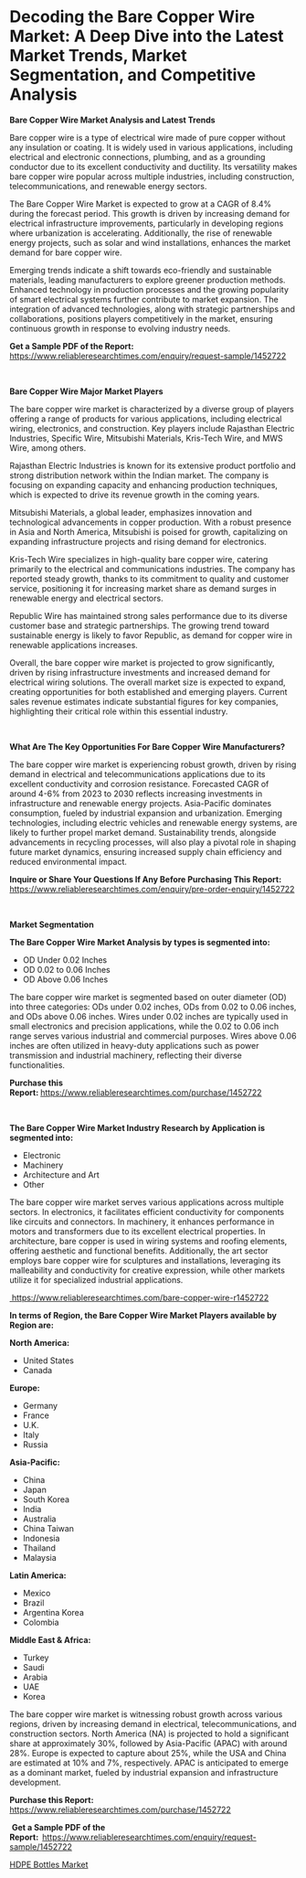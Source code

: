 <p><h1>Decoding the Bare Copper Wire Market: A Deep Dive into the Latest Market Trends, Market Segmentation, and Competitive Analysis</h1></p><p><strong>Bare Copper Wire Market Analysis and Latest Trends</strong></p>
<p><p>Bare copper wire is a type of electrical wire made of pure copper without any insulation or coating. It is widely used in various applications, including electrical and electronic connections, plumbing, and as a grounding conductor due to its excellent conductivity and ductility. Its versatility makes bare copper wire popular across multiple industries, including construction, telecommunications, and renewable energy sectors.</p><p>The Bare Copper Wire Market is expected to grow at a CAGR of 8.4% during the forecast period. This growth is driven by increasing demand for electrical infrastructure improvements, particularly in developing regions where urbanization is accelerating. Additionally, the rise of renewable energy projects, such as solar and wind installations, enhances the market demand for bare copper wire. </p><p>Emerging trends indicate a shift towards eco-friendly and sustainable materials, leading manufacturers to explore greener production methods. Enhanced technology in production processes and the growing popularity of smart electrical systems further contribute to market expansion. The integration of advanced technologies, along with strategic partnerships and collaborations, positions players competitively in the market, ensuring continuous growth in response to evolving industry needs.</p></p>
<p><strong>Get a Sample PDF of the Report:&nbsp;</strong> <a href="https://www.reliableresearchtimes.com/enquiry/request-sample/1452722?utm_campaign=2116&utm_medium=2&utm_source=Github&utm_content=ia&utm_term=01022025&utm_id=bare-copper-wire">https://www.reliableresearchtimes.com/enquiry/request-sample/1452722</a></p>
<p>&nbsp;</p>
<p><strong>Bare Copper Wire Major Market Players</strong></p>
<p><p>The bare copper wire market is characterized by a diverse group of players offering a range of products for various applications, including electrical wiring, electronics, and construction. Key players include Rajasthan Electric Industries, Specific Wire, Mitsubishi Materials, Kris-Tech Wire, and MWS Wire, among others.</p><p>Rajasthan Electric Industries is known for its extensive product portfolio and strong distribution network within the Indian market. The company is focusing on expanding capacity and enhancing production techniques, which is expected to drive its revenue growth in the coming years. </p><p>Mitsubishi Materials, a global leader, emphasizes innovation and technological advancements in copper production. With a robust presence in Asia and North America, Mitsubishi is poised for growth, capitalizing on expanding infrastructure projects and rising demand for electronics.</p><p>Kris-Tech Wire specializes in high-quality bare copper wire, catering primarily to the electrical and communications industries. The company has reported steady growth, thanks to its commitment to quality and customer service, positioning it for increasing market share as demand surges in renewable energy and electrical sectors.</p><p>Republic Wire has maintained strong sales performance due to its diverse customer base and strategic partnerships. The growing trend toward sustainable energy is likely to favor Republic, as demand for copper wire in renewable applications increases.</p><p>Overall, the bare copper wire market is projected to grow significantly, driven by rising infrastructure investments and increased demand for electrical wiring solutions. The overall market size is expected to expand, creating opportunities for both established and emerging players. Current sales revenue estimates indicate substantial figures for key companies, highlighting their critical role within this essential industry.</p></p>
<p>&nbsp;</p>
<p><strong>What Are The Key Opportunities For Bare Copper Wire Manufacturers?</strong></p>
<p><p>The bare copper wire market is experiencing robust growth, driven by rising demand in electrical and telecommunications applications due to its excellent conductivity and corrosion resistance. Forecasted CAGR of around 4-6% from 2023 to 2030 reflects increasing investments in infrastructure and renewable energy projects. Asia-Pacific dominates consumption, fueled by industrial expansion and urbanization. Emerging technologies, including electric vehicles and renewable energy systems, are likely to further propel market demand. Sustainability trends, alongside advancements in recycling processes, will also play a pivotal role in shaping future market dynamics, ensuring increased supply chain efficiency and reduced environmental impact.</p></p>
<p><strong>Inquire or Share Your Questions If Any Before Purchasing This Report:</strong> <a href="https://www.reliableresearchtimes.com/enquiry/pre-order-enquiry/1452722?utm_campaign=2116&utm_medium=2&utm_source=Github&utm_content=ia&utm_term=01022025&utm_id=bare-copper-wire">https://www.reliableresearchtimes.com/enquiry/pre-order-enquiry/1452722</a></p>
<p>&nbsp;</p>
<p><strong>Market Segmentation</strong></p>
<p><strong>The Bare Copper Wire Market Analysis by types is segmented into:</strong></p>
<p><ul><li>OD Under 0.02 Inches</li><li>OD 0.02 to 0.06 Inches</li><li>OD Above 0.06 Inches</li></ul></p>
<p><p>The bare copper wire market is segmented based on outer diameter (OD) into three categories: ODs under 0.02 inches, ODs from 0.02 to 0.06 inches, and ODs above 0.06 inches. Wires under 0.02 inches are typically used in small electronics and precision applications, while the 0.02 to 0.06 inch range serves various industrial and commercial purposes. Wires above 0.06 inches are often utilized in heavy-duty applications such as power transmission and industrial machinery, reflecting their diverse functionalities.</p></p>
<p><strong>Purchase this Report:&nbsp;</strong><a href="https://www.reliableresearchtimes.com/purchase/1452722?utm_campaign=2116&utm_medium=2&utm_source=Github&utm_content=ia&utm_term=01022025&utm_id=bare-copper-wire">https://www.reliableresearchtimes.com/purchase/1452722</a></p>
<p>&nbsp;</p>
<p><strong>The Bare Copper Wire Market Industry Research by Application is segmented into:</strong></p>
<p><ul><li>Electronic</li><li>Machinery</li><li>Architecture and Art</li><li>Other</li></ul></p>
<p><p>The bare copper wire market serves various applications across multiple sectors. In electronics, it facilitates efficient conductivity for components like circuits and connectors. In machinery, it enhances performance in motors and transformers due to its excellent electrical properties. In architecture, bare copper is used in wiring systems and roofing elements, offering aesthetic and functional benefits. Additionally, the art sector employs bare copper wire for sculptures and installations, leveraging its malleability and conductivity for creative expression, while other markets utilize it for specialized industrial applications.</p></p>
<p><a href="https://www.reliableresearchtimes.com/bare-copper-wire-r1452722?utm_campaign=2116&utm_medium=2&utm_source=Github&utm_content=ia&utm_term=01022025&utm_id=bare-copper-wire">&nbsp;https://www.reliableresearchtimes.com/bare-copper-wire-r1452722</a></p>
<p><strong>In terms of Region, the Bare Copper Wire Market Players available by Region are:</strong></p>
<p>
    <p> <strong> North America: </strong>
        <ul>
            <li>United States</li>
            <li>Canada</li>
        </ul>
        </p> 
    <p> <strong> Europe: </strong>
        <ul>
            <li>Germany</li>
            <li>France</li>
            <li>U.K.</li>
            <li>Italy</li>
            <li>Russia</li>
        </ul>
        </p> 
    <p> <strong> Asia-Pacific: </strong>
        <ul>
            <li>China</li>
            <li>Japan</li>
            <li>South Korea</li>
            <li>India</li>
            <li>Australia</li>
            <li>China Taiwan</li>
            <li>Indonesia</li>
            <li>Thailand</li>
            <li>Malaysia</li>
        </ul>
        </p> 
    <p> <strong> Latin America: </strong>
        <ul>
            <li>Mexico</li>
            <li>Brazil</li>
            <li>Argentina Korea</li>
            <li>Colombia</li>
        </ul>
        </p> 
    <p> <strong> Middle East & Africa: </strong>
        <ul>
            <li>Turkey</li>
            <li>Saudi</li>
            <li>Arabia</li>
            <li>UAE</li>
            <li>Korea</li>
        </ul>
    </p>
    </p>
<p><p>The bare copper wire market is witnessing robust growth across various regions, driven by increasing demand in electrical, telecommunications, and construction sectors. North America (NA) is projected to hold a significant share at approximately 30%, followed by Asia-Pacific (APAC) with around 28%. Europe is expected to capture about 25%, while the USA and China are estimated at 10% and 7%, respectively. APAC is anticipated to emerge as a dominant market, fueled by industrial expansion and infrastructure development.</p></p>
<p><strong>Purchase this Report: </strong><a href="https://www.reliableresearchtimes.com/purchase/1452722?utm_campaign=2116&utm_medium=2&utm_source=Github&utm_content=ia&utm_term=01022025&utm_id=bare-copper-wire">https://www.reliableresearchtimes.com/purchase/1452722</a></p>
<p>&nbsp;<strong>Get a Sample PDF of the Report:&nbsp;&nbsp;</strong><a href="https://www.reliableresearchtimes.com/enquiry/request-sample/1452722?utm_campaign=2116&utm_medium=2&utm_source=Github&utm_content=ia&utm_term=01022025&utm_id=bare-copper-wire">https://www.reliableresearchtimes.com/enquiry/request-sample/1452722</a></p>
<p><strong></strong></p>
<p><p><a href="https://github.com/petbigbeepjn/Market-Research-Report-List-1/blob/main/hdpe-bottles-market.md?utm_campaign=2116&utm_medium=2&utm_source=Github&utm_content=ia&utm_term=01022025&utm_id=bare-copper-wire">HDPE Bottles Market</a></p></p>